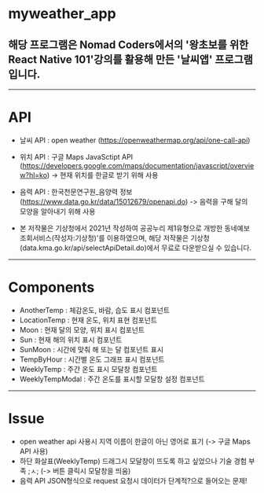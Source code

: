 # myweather_app

## 해당 프로그램은 Nomad Coders에서의 '왕초보를 위한 React Native 101'강의를 활용해 만든 '날씨앱' 프로그램입니다.

---

# API
- 날씨 API : open weather (https://openweathermap.org/api/one-call-api)
- 위치 API : 구글 Maps JavaSctipt API (https://developers.google.com/maps/documentation/javascript/overview?hl=ko) -> 현재 위치를 한글로 받기 위해 사용
- 음력 API : 한국천문연구원_음양력 정보 (https://www.data.go.kr/data/15012679/openapi.do) -> 음력을 구해 달의 모양을 알아내기 위해 사용

- 본 저작물은 기상청에서 2021년 작성하여 공공누리 제1유형으로 개방한 동네예보 조회서비스(작성자:기상청)'를 이용하였으며, 해당 저작물은 기상청(data.kma.go.kr/api/selectApiDetail.do)에서 무료로 다운받으실 수 있습니다.

---


# Components
- AnotherTemp : 체감온도, 바람, 습도 표시 컴포넌트
- LocationTemp : 현재 온도, 위치 표현 컴포넌트
- Moon : 현재 달의 모양, 위치 표시 컴포넌트
- Sun : 현재 해의 위치 표시 컴포넌트
- SunMoon : 시간에 맞춰 해 또는 달 컴포넌트 표시
- TempByHour : 시간별 온도 그래프 표시 컴포넌트
- WeeklyTemp : 주간 온도 표시 모달창 컴포넌트
- WeeklyTempModal : 주간 온도를 표시할 모달창 설정 컴포넌트

---

# Issue
- open weather api 사용시 지역 이름이 한글이 아닌 영어로 표기 (-> 구글 Maps API 사용)
- 하단 화살표(WeeklyTemp) 드래그시 모달창이 뜨도록 하고 싶었으나 기술 경험 부족 ;ㅅ; (-> 버튼 클릭시 모달창을 띄움)
- 음력 API JSON형식으로 request 요청시 데이터가 단계적?으로 들어오는 문제!
